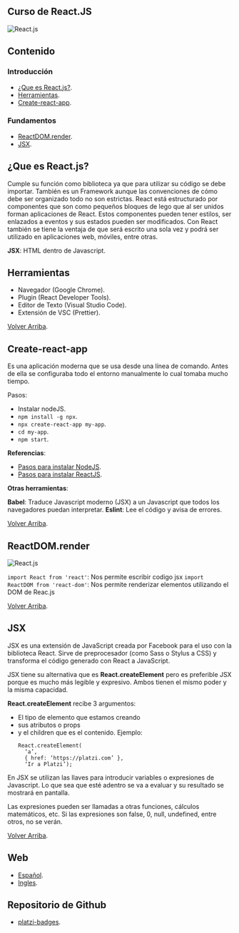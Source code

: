 ## Curso de React.JS

![React.js](https://dwglogo.com/wp-content/uploads/2017/09/1460px-React_logo.png)

## Contenido

### Introducción

- [¿Que es React.js?](#¿Que-es-React.js?).
- [Herramientas](#Herramientas).
- [Create-react-app](#Create-react-app).

### Fundamentos

- [ReactDOM.render](#ReactDOM.render).
- [JSX](#JSX).

## ¿Que es React.js?

Cumple su función como biblioteca ya que para utilizar su código se debe importar. También es un Framework aunque las convenciones de cómo debe ser organizado todo no son estrictas. React está estructurado por componentes que son como pequeños bloques de lego que al ser unidos forman aplicaciones de React. Estos componentes pueden tener estilos, ser enlazados a eventos y sus estados pueden ser modificados.
Con React también se tiene la ventaja de que será escrito una sola vez y podrá ser utilizado en aplicaciones web, móviles, entre otras.

**JSX**: HTML dentro de Javascript.

## Herramientas

- Navegador (Google Chrome).
- Plugin (React Developer Tools).
- Editor de Texto (Visual Studio Code).
- Extensión de VSC (Prettier).

[Volver Arriba](#Contenido).

## Create-react-app

Es una aplicación moderna que se usa desde una línea de comando. Antes de ella se configuraba todo el entorno manualmente lo cual tomaba mucho tiempo.

Pasos:

- Instalar nodeJS.
- `npm install -g npx`.
- `npx create-react-app my-app`.
- `cd my-app`.
- `npm start`.

**Referencias**:

- [Pasos para instalar NodeJS](https://platzi.com/clases/1759-fundamentos-node/25640-instalacion-de-nodejs/).
- [Pasos para instalar ReactJS](https://create-react-app.dev/docs/getting-started/).

**Otras herramientas**:

**Babel**: Traduce Javascript moderno (JSX) a un Javascript que todos los navegadores puedan interpretar.
**Eslint**: Lee el código y avisa de errores.

[Volver Arriba](#Contenido).

## ReactDOM.render

![React.js](https://i.imgur.com/WN9YFEW.png)

`import React from 'react'`: Nos permite escribir codigo jsx
`import ReactDOM from 'react-dom'`: Nos permite renderizar elementos utilizando el DOM de Reac.js

[Volver Arriba](#Contenido).

## JSX

JSX es una extensión de JavaScript creada por Facebook para el uso con la biblioteca React. Sirve de preprocesador (como Sass o Stylus a CSS) y transforma el código generado con React a JavaScript.

JSX tiene su alternativa que es **React.createElement** pero es preferible JSX porque es mucho más legible y expresivo. Ambos tienen el mismo poder y la misma capacidad.

**React.createElement** recibe 3 argumentos:

- El tipo de elemento que estamos creando
- sus atributos o props
- y el children que es el contenido.
  Ejemplo:
  ```
  React.createElement(
    ‘a’,
    { href: ‘https://platzi.com’ },
    ‘Ir a Platzi’);
  ```

En JSX se utilizan las llaves para introducir variables o expresiones de Javascript. Lo que sea que esté adentro se va a evaluar y su resultado se mostrará en pantalla.

Las expresiones pueden ser llamadas a otras funciones, cálculos matemáticos, etc. Si las expresiones son false, 0, null, undefined, entre otros, no se verán.

[Volver Arriba](#Contenido).

## Web

- [Español](https://es.reactjs.org/).
- [Ingles](https://reactjs.org/).

## Repositorio de Github

- [platzi-badges](https://github.com/sparragus/platzi-badges).
